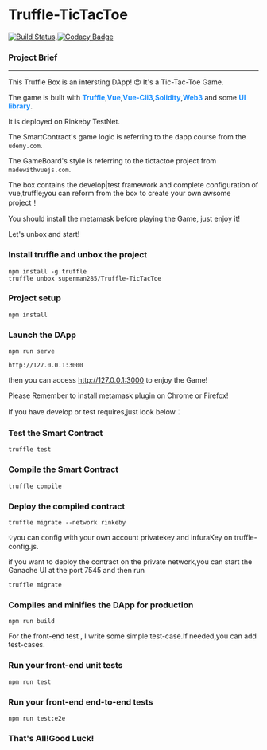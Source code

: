 # Truffle-TicTacToe
[![Build Status](https://www.travis-ci.org/superman285/TicTacToe.svg?branch=master)](https://www.travis-ci.org/superman285/TicTacToe),[![Codacy Badge](https://api.codacy.com/project/badge/Grade/88208ca7e5dc4d47be6f268b5e168401)](https://www.codacy.com/app/superman285/Truffle-TicTacToe?utm_source=github.com&amp;utm_medium=referral&amp;utm_content=superman285/Truffle-TicTacToe&amp;utm_campaign=Badge_Grade)



### Project Brief

---

This Truffle Box is an intersting DApp! 😍 It's a Tic-Tac-Toe Game.



The game is built with <font color=dodgerblue style="font-weight:bold">Truffle</font>,<font color=dodgerblue style="font-weight:bold">Vue</font>,<font color=dodgerblue style="font-weight:bold">Vue-Cli3</font>,<font color=dodgerblue style="font-weight:bold">Solidity</font>,<font color=dodgerblue style="font-weight:bold">Web3</font> and some <font color=dodgerblue style="font-weight:bold">UI library</font>.

It is deployed on Rinkeby TestNet.



The SmartContract's game logic is referring to the dapp course from the `udemy.com`.

The GameBoard's style is referring to the tictactoe project from `madewithvuejs.com`.



The box contains the develop|test framework and complete configuration of vue,truffle;you can reform from the box to create your own awsome project！



You should install the metamask before playing the Game, just enjoy it!



Let's unbox and start!



### Install truffle and unbox the project

```
npm install -g truffle
truffle unbox superman285/Truffle-TicTacToe
```

### Project setup

```
npm install
```

### Launch the DApp
```
npm run serve
```

```
http://127.0.0.1:3000 
```

then you can access http://127.0.0.1:3000 to enjoy the Game!

Please Remember to install metamask plugin on Chrome or Firefox!



If you have develop or test requires,just look below：



### Test the Smart Contract

```
truffle test
```

### Compile the Smart Contract

```
truffle compile
```

### Deploy the compiled contract

```
truffle migrate --network rinkeby
```

💡you can config with your own account privatekey and infuraKey on truffle-config.js.



if you want to deploy the contract on the private network,you can start the Ganache UI at the port 7545 and then run

```
truffle migrate
```



### Compiles and minifies the DApp for production

```
npm run build
```



For the front-end test , I write some simple test-case.If needed,you can add test-cases.

### Run your front-end unit tests

```
npm run test
```

### Run your front-end end-to-end tests
```
npm run test:e2e
```



### That's All!Good Luck!



